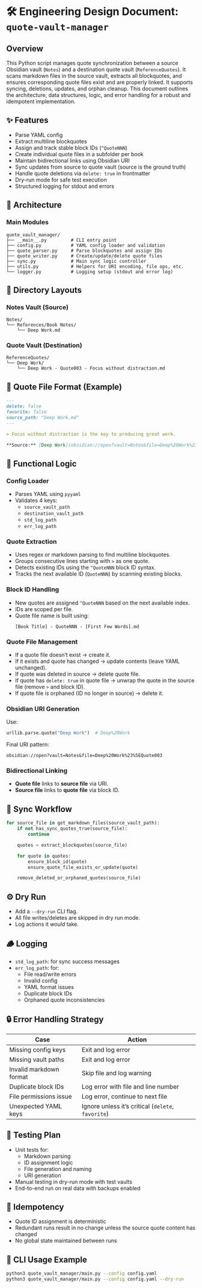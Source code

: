 # 🛠 Engineering Design Document: `quote-vault-manager`

## Overview

This Python script manages quote synchronization between a source Obsidian vault (`Notes`) and a destination quote vault (`ReferenceQuotes`). It scans markdown files in the source vault, extracts all blockquotes, and ensures corresponding quote files exist and are properly linked. It supports syncing, deletions, updates, and orphan cleanup. This document outlines the architecture, data structures, logic, and error handling for a robust and idempotent implementation.

## ✨ Features

- Parse YAML config
- Extract multiline blockquotes
- Assign and track stable block IDs (`^QuoteNNN`)
- Create individual quote files in a subfolder per book
- Maintain bidirectional links using Obsidian URI
- Sync updates from source to quote vault (source is the ground truth)
- Handle quote deletions via `delete: true` in frontmatter
- Dry-run mode for safe test execution
- Structured logging for stdout and errors

## 🧱 Architecture

### Main Modules

```
quote_vault_manager/
├── __main__.py         # CLI entry point
├── config.py           # YAML config loader and validation
├── quote_parser.py     # Parse blockquotes and assign IDs
├── quote_writer.py     # Create/update/delete quote files
├── sync.py             # Main sync logic controller
├── utils.py            # Helpers for URI encoding, file ops, etc.
└── logger.py           # Logging setup (stdout and error log)
```

## 📁 Directory Layouts

### Notes Vault (Source)

```
Notes/
└── References/Book Notes/
    └── Deep Work.md
```

### Quote Vault (Destination)

```
ReferenceQuotes/
└── Deep Work/
    └── Deep Work - Quote003 - Focus without distraction.md
```

## 📄 Quote File Format (Example)

```markdown
---
delete: false
favorite: false
source_path: "Deep Work.md"
---

> Focus without distraction is the key to producing great work.

**Source:** [Deep Work](obsidian://open?vault=Notes&file=Deep%20Work%23%5EQuote003)
```

## 🧩 Functional Logic

### Config Loader

- Parses YAML using `pyyaml`
- Validates 4 keys:
  - `source_vault_path`
  - `destination_vault_path`
  - `std_log_path`
  - `err_log_path`

### Quote Extraction

- Uses regex or markdown parsing to find multiline blockquotes.
- Groups consecutive lines starting with `>` as one quote.
- Detects existing IDs using the `^QuoteNNN` block ID syntax.
- Tracks the next available ID (`QuoteNNN`) by scanning existing blocks.

### Block ID Handling

- New quotes are assigned `^QuoteNNN` based on the next available index.
- IDs are scoped per file.
- Quote file name is built using:
  ```
  [Book Title] - QuoteNNN - [First Few Words].md
  ```

### Quote File Management

- If a quote file doesn’t exist → create it.
- If it exists and quote has changed → update contents (leave YAML unchanged).
- If quote was deleted in source → delete quote file.
- If quote has `delete: true` in quote file → unwrap the quote in the source file (remove `>` and block ID).
- If quote file is orphaned (ID no longer in source) → delete it.

### Obsidian URI Generation

Use:

```python
urllib.parse.quote("Deep Work")  # Deep%20Work
```

Final URI pattern:

```
obsidian://open?vault=Notes&file=Deep%20Work%23%5EQuote003
```

### Bidirectional Linking

- **Quote file** links to **source file** via URI.
- **Source file** links to **quote file** via block ID.

## 🔄 Sync Workflow

```python
for source_file in get_markdown_files(source_vault_path):
    if not has_sync_quotes_true(source_file):
        continue

    quotes = extract_blockquotes(source_file)

    for quote in quotes:
        ensure_block_id(quote)
        ensure_quote_file_exists_or_update(quote)

    remove_deleted_or_orphaned_quotes(source_file)
```

## ⚙️ Dry Run

- Add a `--dry-run` CLI flag.
- All file writes/deletes are skipped in dry run mode.
- Log actions it *would* take.

## 🪵 Logging

- `std_log_path`: for sync success messages
- `err_log_path`: for:
  - File read/write errors
  - Invalid config
  - YAML format issues
  - Duplicate block IDs
  - Orphaned quote inconsistencies

## 🔒 Error Handling Strategy

| Case                          | Action                                                     |
|------------------------------|-------------------------------------------------------------|
| Missing config keys          | Exit and log error                                          |
| Missing vault paths          | Exit and log error                                          |
| Invalid markdown format      | Skip file and log warning                                   |
| Duplicate block IDs          | Log error with file and line number                         |
| File permissions issue       | Log error, continue to next file                            |
| Unexpected YAML keys         | Ignore unless it’s critical (`delete`, `favorite`)          |

## 🧪 Testing Plan

- Unit tests for:
  - Markdown parsing
  - ID assignment logic
  - File generation and naming
  - URI generation
- Manual testing in dry-run mode with test vaults
- End-to-end run on real data with backups enabled

## 🧼 Idempotency

- Quote ID assignment is deterministic
- Redundant runs result in no change unless the source quote content has changed
- No global state maintained between runs

## 🧰 CLI Usage Example

```bash
python3 quote_vault_manager/main.py --config config.yaml
python3 quote_vault_manager/main.py --config config.yaml --dry-run
```